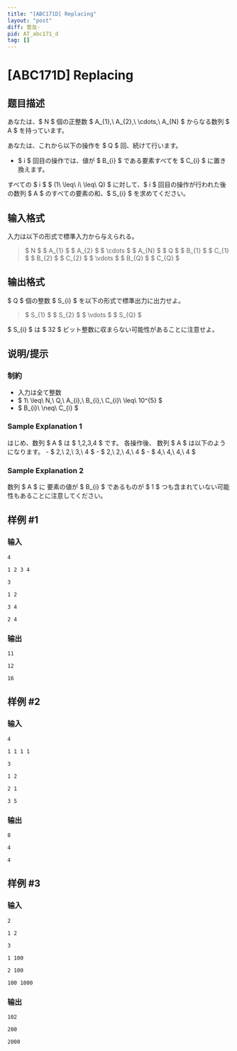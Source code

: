```yaml
---
title: "[ABC171D] Replacing"
layout: "post"
diff: 普及-
pid: AT_abc171_d
tag: []
---
```


# [ABC171D] Replacing

## 题目描述

[problemUrl]: https://atcoder.jp/contests/abc171/tasks/abc171_d

あなたは、$ N $ 個の正整数 $ A_{1},\ A_{2},\ \cdots,\ A_{N} $ からなる数列 $ A $ を持っています。

あなたは、これから以下の操作を $ Q $ 回、続けて行います。

- $ i $ 回目の操作では、値が $ B_{i} $ である要素すべてを $ C_{i} $ に置き換えます。

すべての $ i $ $ (1\ \leq\ i\ \leq\ Q) $ に対して、$ i $ 回目の操作が行われた後の数列 $ A $ のすべての要素の和、$ S_{i} $ を求めてください。

## 输入格式

入力は以下の形式で標準入力から与えられる。

> $ N $ $ A_{1} $ $ A_{2} $ $ \cdots $ $ A_{N} $ $ Q $ $ B_{1} $ $ C_{1} $ $ B_{2} $ $ C_{2} $ $ \vdots $ $ B_{Q} $ $ C_{Q} $

## 输出格式

$ Q $ 個の整数 $ S_{i} $ を以下の形式で標準出力に出力せよ。

> $ S_{1} $ $ S_{2} $ $ \vdots $ $ S_{Q} $

$ S_{i} $ は $ 32 $ ビット整数に収まらない可能性があることに注意せよ。

## 说明/提示

### 制約

- 入力は全て整数
- $ 1\ \leq\ N,\ Q,\ A_{i},\ B_{i},\ C_{i}\ \leq\ 10^{5} $
- $ B_{i}\ \neq\ C_{i} $

### Sample Explanation 1

はじめ、数列 $ A $ は $ 1,2,3,4 $ です。 各操作後、 数列 $ A $ は以下のようになります。 - $ 2,\ 2,\ 3,\ 4 $ - $ 2,\ 2,\ 4,\ 4 $ - $ 4,\ 4,\ 4,\ 4 $

### Sample Explanation 2

数列 $ A $ に 要素の値が $ B_{i} $ であるものが $ 1 $ つも含まれていない可能性もあることに注意してください。

## 样例 #1

### 输入

```
4
1 2 3 4
3
1 2
3 4
2 4
```

### 输出

```
11
12
16
```

## 样例 #2

### 输入

```
4
1 1 1 1
3
1 2
2 1
3 5
```

### 输出

```
8
4
4
```

## 样例 #3

### 输入

```
2
1 2
3
1 100
2 100
100 1000
```

### 输出

```
102
200
2000
```

